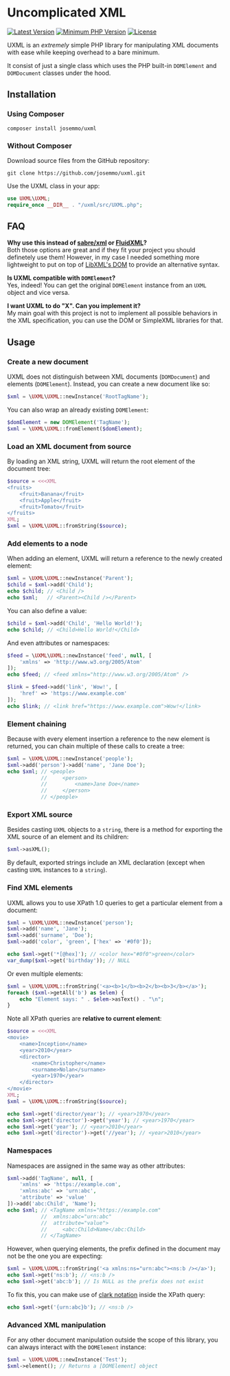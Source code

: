 # Uncomplicated XML
[![Latest Version](https://img.shields.io/packagist/v/josemmo/uxml)](https://packagist.org/packages/josemmo/uxml)
[![Minimum PHP Version](https://img.shields.io/packagist/php-v/josemmo/uxml)](#installation)
[![License](https://img.shields.io/github/license/josemmo/uxml)](LICENSE)

UXML is an *extremely* simple PHP library for manipulating XML documents with ease while keeping overhead to a bare minimum.

It consist of just a single class which uses the PHP built-in `DOMElement` and `DOMDocument` classes under the hood.

## Installation

### Using Composer
```
composer install josemmo/uxml
```

### Without Composer
Download source files from the GitHub repository:
```
git clone https://github.com/josemmo/uxml.git
```

Use the UXML class in your app:
```php
use UXML\UXML;
require_once __DIR__ . "/uxml/src/UXML.php";
```

## FAQ
**Why use this instead of [sabre/xml](https://github.com/sabre-io/xml) or [FluidXML](https://github.com/servo-php/fluidxml)?**\
Both those options are great and if they fit your project you should definetely use them! However, in my case I needed something more lightweight to put on top of [LibXML's DOM](https://www.php.net/manual/en/book.dom.php) to provide an alternative syntax.

**Is UXML compatible with `DOMElement`?**\
Yes, indeed! You can get the original `DOMElement` instance from an `UXML` object and vice versa.

**I want UXML to do "X". Can you implement it?**\
My main goal with this project is not to implement all possible behaviors in the XML specification, you can use the DOM or SimpleXML libraries for that.

## Usage

### Create a new document
UXML does not distinguish between XML documents (`DOMDocument`) and elements (`DOMElement`). Instead, you can create a new document like so:
```php
$xml = \UXML\UXML::newInstance('RootTagName');
```

You can also wrap an already existing `DOMElement`:
```php
$domElement = new DOMElement('TagName');
$xml = \UXML\UXML::fromElement($domElement);
```

### Load an XML document from source
By loading an XML string, UXML will return the root element of the document tree:
```php
$source = <<<XML
<fruits>
    <fruit>Banana</fruit>
    <fruit>Apple</fruit>
    <fruit>Tomato</fruit>
</fruits>
XML;
$xml = \UXML\UXML::fromString($source);
```

### Add elements to a node
When adding an element, UXML will return a reference to the newly created element:
```php
$xml = \UXML\UXML::newInstance('Parent');
$child = $xml->add('Child');
echo $child; // <Child />
echo $xml;   // <Parent><Child /></Parent>
```

You can also define a value:
```php
$child = $xml->add('Child', 'Hello World!');
echo $child; // <Child>Hello World!</Child>
```

And even attributes or namespaces:
```php
$feed = \UXML\UXML::newInstance('feed', null, [
    'xmlns' => 'http://www.w3.org/2005/Atom'
]);
echo $feed; // <feed xmlns="http://www.w3.org/2005/Atom" />

$link = $feed->add('link', 'Wow!', [
    'href' => 'https://www.example.com'
]);
echo $link; // <link href="https://www.example.com">Wow!</link>
```

### Element chaining
Because with every element insertion a reference to the new element is returned, you can chain multiple of these calls to create a tree:
```php
$xml = \UXML\UXML::newInstance('people');
$xml->add('person')->add('name', 'Jane Doe');
echo $xml; // <people>
           //     <person>
           //         <name>Jane Doe</name>
           //     </person>
           // </people>
```

### Export XML source
Besides casting `UXML` objects to a `string`, there is a method for exporting the XML source of an element and its children:
```php
$xml->asXML();
```

By default, exported strings include an XML declaration (except when casting `UXML` instances to a `string`).

### Find XML elements
UXML allows you to use XPath 1.0 queries to get a particular element from a document:
```php
$xml = \UXML\UXML::newInstance('person');
$xml->add('name', 'Jane');
$xml->add('surname', 'Doe');
$xml->add('color', 'green', ['hex' => '#0f0']);

echo $xml->get('*[@hex]'); // <color hex="#0f0">green</color>
var_dump($xml->get('birthday')); // NULL
```

Or even multiple elements:
```php
$xml = \UXML\UXML::fromString('<a><b>1</b><b>2</b><b>3</b></a>');
foreach ($xml->getAll('b') as $elem) {
    echo "Element says: " . $elem->asText() . "\n";
}
```

Note all XPath queries are **relative to current element**:
```php
$source = <<<XML
<movie>
    <name>Inception</name>
    <year>2010</year>
    <director>
        <name>Christopher</name>
        <surname>Nolan</surname>
        <year>1970</year>
    </director>
</movie>
XML;
$xml = \UXML\UXML::fromString($source);

echo $xml->get('director/year'); // <year>1970</year>
echo $xml->get('director')->get('year'); // <year>1970</year>
echo $xml->get('year'); // <year>2010</year>
echo $xml->get('director')->get('//year'); // <year>2010</year>
```

### Namespaces
Namespaces are assigned in the same way as other attributes:
```php
$xml->add('TagName', null, [
    'xmlns' => 'https://example.com',
    'xmlns:abc' => 'urn:abc',
    'attribute' => 'value'
])->add('abc:Child', 'Name');
echo $xml; // <TagName xmlns="https://example.com"
           //  xmlns:abc="urn:abc"
           //  attribute="value">
           //     <abc:Child>Name</abc:Child>
           // </TagName>
```

However, when querying elements, the prefix defined in the document may not be the one you are expecting:
```php
$xml = \UXML\UXML::fromString('<a xmlns:ns="urn:abc"><ns:b /></a>');
echo $xml->get('ns:b'); // <ns:b />
echo $xml->get('abc:b'); // Is NULL as the prefix does not exist
```

To fix this, you can make use of [clark notation](https://sabre.io/xml/clark-notation/) inside the XPath query:
```php
echo $xml->get('{urn:abc}b'); // <ns:b />
```

### Advanced XML manipulation
For any other document manipulation outside the scope of this library, you can always interact with the `DOMElement` instance:
```php
$xml = \UXML\UXML::newInstance('Test');
$xml->element(); // Returns a [DOMElement] object
```
